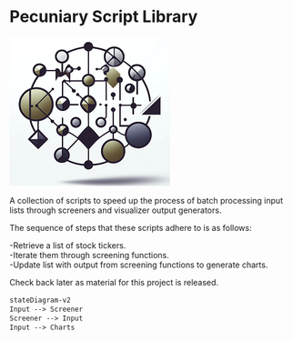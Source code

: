 # Pecuniary Script Library

![Logo](/inputs/logo.png)

A collection of scripts to speed up the process of batch processing input lists through screeners and visualizer output generators.

The sequence of steps that these scripts adhere to is as follows:

-Retrieve a list of stock tickers.  
-Iterate them through screening functions.  
-Update list with output from screening functions to generate charts.  

Check back later as material for this project is released.

```mermaid
stateDiagram-v2
Input --> Screener
Screener --> Input
Input --> Charts
```
